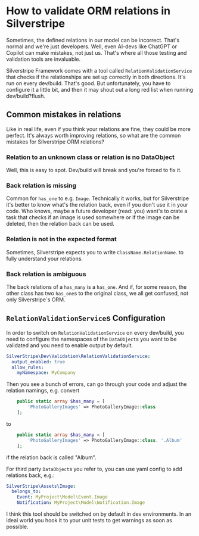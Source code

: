 # How to validate ORM relations in Silverstripe

Sometimes, the defined relations in our model can be incorrect. That's normal and we're just developers. Well, even AI-devs like ChatGPT or Copilot can make mistakes, not just us. That's where all those testing and validation tools are invaluable.

Silverstripe Framework comes with a tool called `RelationValidationService` that checks if the relationships are set up correctly in both directions. It's run on every dev/build. That's good. But unfortunately, you have to configure it a little bit, and then it may shout out a long red list when running dev/build?flush. 

## Common mistakes in relations

Like in real life, even if you think your relations are fine, they could be more perfect. It's always worth improving relations, so what are the common mistakes for Silverstripe ORM relations?

### Relation to an unknown class or relation is no DataObject

Well, this is easy to spot. Dev/build will break and you're forced to fix it.

### Back relation is missing

Common for `has_one` to e.g. `Image`. Technically it works, but for Silverstripe it's better to know what's the relation back, even if you don't use it in your code. Who knows, maybe a future developer (read: you) want's to crate a task that checks if an image is used somewhere or if the image can be deleted, then the relation back can be used. 

### Relation is not in the expected format

Sometimes, Silverstripe expects you to write `ClassName.RelationName`. to fully understand your relations.

### Back relation is ambiguous

The back relations of a `has_many` is a `has_one`. And if, for some reason, the other class has two `has_one`s to the original class, we all get confused, not only Silverstripe`s ORM.

## `RelationValidationService`s Configuration

In order to switch on `RelationValidationService` on every dev/build, you need to configure the namespaces of the `DataObject`s you want to be validated and you need to enable output by default.

```yaml
SilverStripe\Dev\Validation\RelationValidationService:
  output_enabled: true
  allow_rules:
    myNamespace: MyCompany
```

Then you see a bunch of errors, can go through your code and adjust the relation namings, e.g. convert

```php
    public static array $has_many = [
        'PhotoGalleryImages' => PhotoGalleryImage::class
    ];
```

to

```php
    public static array $has_many = [
        'PhotoGalleryImages' => PhotoGalleryImage::class. '.Album'
    ];
```

if the relation back is called "Album".

For third party `DataObject`s you refer to, you can use yaml config to add relations back, e.g.:

```yaml
SilverStripe\Assets\Image:
  belongs_to:
    Event: MyProject\Model\Event.Image
    Notification: MyProject\Model\Notification.Image
```

I think this tool should be switched on by default in dev environments. In an ideal world you hook it to your unit tests to get warnings as soon as possible.